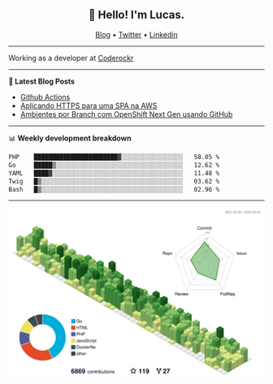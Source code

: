 <h2 align="center">👋 Hello! I'm Lucas.</h2>
<p align="center">
  <a href="https://www.lucassabreu.net.br/">Blog</a> •
  <a href="https://twitter.com/lucassabreu">Twitter</a> •
  <a href="https://www.linkedin.com/in/lucassantosabreu/">Linkedin</a>
</p>

---

Working as a developer at [Coderockr](https://github.com/Coderockr)

---

**📝 Latest Blog Posts**

<!-- BLOG-POST-LIST:START -->
- [Github Actions](https://www.lucassabreu.net.br/post/github-actions/)
- [Aplicando HTTPS para uma SPA na AWS](https://www.lucassabreu.net.br/post/aplicando-https-para-uma-spa-na-aws/)
- [Ambientes por Branch com OpenShift Next Gen usando GitHub](https://www.lucassabreu.net.br/post/ambientes-por-branch-com-openshift-next-gen-usando-github/)
<!-- BLOG-POST-LIST:END -->

---

📊 **Weekly development breakdown**
<!--START_SECTION:waka-->
```text
PHP    ███████████████████████▓░░░░░░░░░░░░░░░░░   58.05 % 
Go     █████▒░░░░░░░░░░░░░░░░░░░░░░░░░░░░░░░░░░░   12.62 % 
YAML   ████▓░░░░░░░░░░░░░░░░░░░░░░░░░░░░░░░░░░░░   11.48 % 
Twig   █▒░░░░░░░░░░░░░░░░░░░░░░░░░░░░░░░░░░░░░░░   03.62 % 
Bash   █▒░░░░░░░░░░░░░░░░░░░░░░░░░░░░░░░░░░░░░░░   02.96 % 
```
<!--END_SECTION:waka-->

---

![](./profile-3d-contrib/profile-green-animate.svg)
